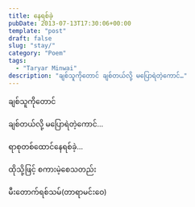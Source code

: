 ```yaml
---
title: နေရစ်ခဲ့
pubDate: 2013-07-13T17:30:06+00:00
template: "post"
draft: false
slug: "stay/"
category: "Poem"
tags:
  - "Taryar Minwai"
description: "ချစ်သူကိုတောင် ချစ်တယ်လို့ မပြောရဲတဲ့ကောင်…"
---
```


ချစ်သူကိုတောင်

ချစ်တယ်လို့ မပြောရဲတဲ့ကောင်…

ရာစုတစ်ထောင်နေရစ်ခဲ့…

ထိုသို့ဖြင့် စကားမဲ့စေသတည်း

မီးတောက်ရစ်သမ်(တာရာမင်းဝေ)
